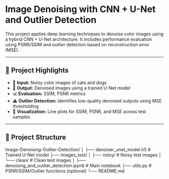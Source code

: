 # Image Denoising with CNN + U-Net and Outlier Detection

This project applies deep learning techniques to denoise color images using a hybrid CNN + U-Net architecture. It includes performance evaluation using PSNR/SSIM and outlier detection based on reconstruction error (MSE).

---

## 🧠 Project Highlights

- 📸 **Input:** Noisy color images of cats and dogs
- 🧼 **Output:** Denoised images using a trained U-Net model
- 📊 **Evaluation:** SSIM, PSNR metrics
- ⚠️ **Outlier Detection:** Identifies low-quality denoised outputs using MSE thresholding
- 🧪 **Visualization:** Line plots for SSIM, PSNR, and MSE across test samples

---

## 📂 Project Structure

Image-Denoising-Outlier-Detection/
│
├── denoiser_unet_model.h5 # Trained U-Net model
├── images_test/
│ ├── noisy/ # Noisy test images
│ └── clean/ # Clean test images
│
├── denoising_and_outlier_detection.ipynb # Main notebook
├── utils.py # PSNR/SSIM/Outlier functions (optional)
└── README.md

